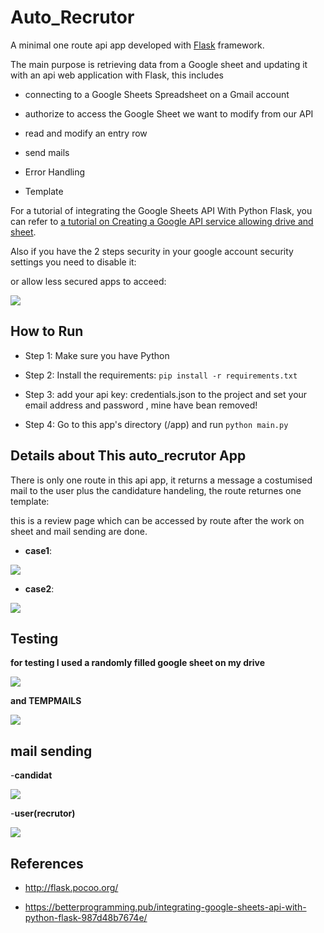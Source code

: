 # Auto_Recrutor

A minimal one route api app developed with [Flask](http://flask.pocoo.org/) framework. 

The main purpose is retrieving data from a Google sheet and updating it with an api web application with Flask, this includes

- connecting to a Google Sheets Spreadsheet on a Gmail account

- authorize to access the Google Sheet we want to modify from our API
 
- read and modify an entry row

- send mails

- Error Handling

- Template



For a tutorial of integrating the Google Sheets API With Python Flask, you can refer to [a tutorial on Creating a Google API service allowing drive and sheet](https://betterprogramming.pub/integrating-google-sheets-api-with-python-flask-987d48b7674e/).

Also if you have the 2 steps security in your google account security settings you need to disable it:

or allow less secured apps to acceed:


![](https://i.postimg.cc/FRPjwkHN/allow-less-secured-apps-to-access.png)





## How to Run

- Step 1: Make sure you have Python

- Step 2: Install the requirements: `pip install -r requirements.txt`

- Step 3: add your api key: credentials.json to the project and set your email address and password , mine have bean removed!

- Step 4: Go to this app's directory (/app) and run `python main.py`





## Details about This auto_recrutor App

There is only one route in this api app, it returns a message a costumised mail to the user plus the candidature handeling, the route returnes one template:

 this is a review page which can be accessed by route after the work on sheet and mail sending are done.
 
 
 
 
- **case1**:


![](https://i.postimg.cc/VLm7xngP/confirmaion.png)





- **case2**: 


![](https://i.postimg.cc/rpqjbrLY/error.png)










## Testing





**for  testing I used a randomly filled google sheet on my drive**



![](https://i.postimg.cc/wvrJT88m/cases.png)




**and TEMPMAILS**



![](https://i.postimg.cc/x8hL1rmZ/temp-mail.png)








## mail sending




-**candidat**


![](https://i.postimg.cc/G2JLq6dy/interv.png)


-**user(recrutor)**


![](https://i.postimg.cc/yxMSzm44/error-message.png)








## References

- http://flask.pocoo.org/


- https://betterprogramming.pub/integrating-google-sheets-api-with-python-flask-987d48b7674e/
